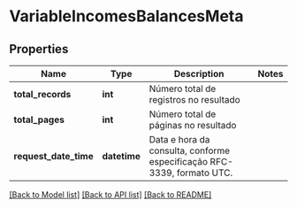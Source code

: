 # VariableIncomesBalancesMeta

## Properties
Name | Type | Description | Notes
------------ | ------------- | ------------- | -------------
**total_records** | **int** | Número total de registros no resultado | 
**total_pages** | **int** | Número total de páginas no resultado | 
**request_date_time** | **datetime** | Data e hora da consulta, conforme especificação RFC-3339, formato UTC. | 

[[Back to Model list]](../README.md#documentation-for-models) [[Back to API list]](../README.md#documentation-for-api-endpoints) [[Back to README]](../README.md)

